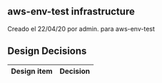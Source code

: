 ## aws-env-test infrastructure

Creado el 22/04/20 por admin. para aws-env-test


## Design Decisions
| Design item                | Decision|
| :----------------------------------- | :--------------------------------------------------------------------------------|
